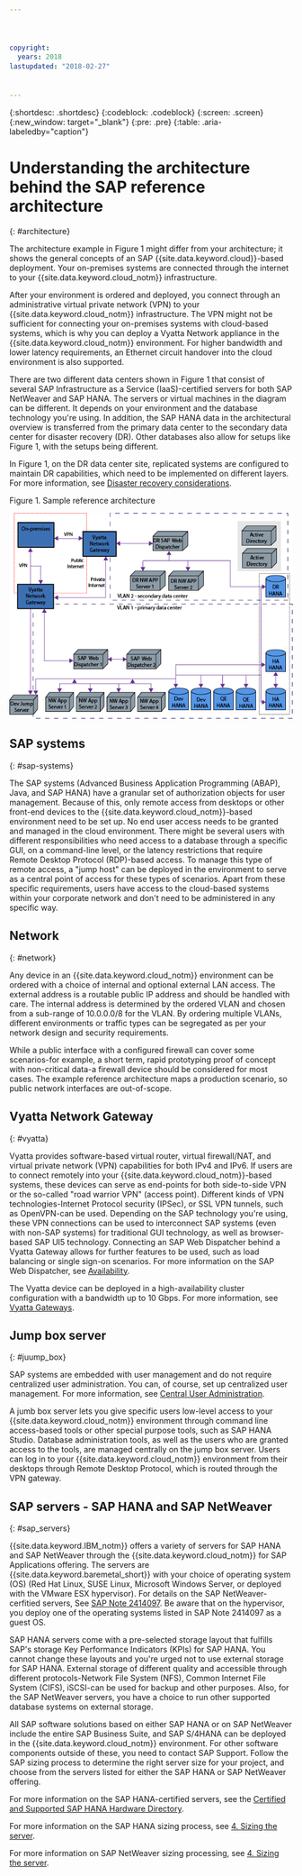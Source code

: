 ```yaml
---



copyright:
  years: 2018
lastupdated: "2018-02-27"


---
```


{:shortdesc: .shortdesc}
{:codeblock: .codeblock}
{:screen: .screen}
{:new_window: target="_blank"}
{:pre: .pre}
{:table: .aria-labeledby="caption"}

# Understanding the architecture behind the SAP reference architecture
{: #architecture}

The architecture example in Figure 1 might differ from your architecture; it shows the general concepts of an SAP {{site.data.keyword.cloud}}-based deployment. Your on-premises systems are connected through the internet to your {{site.data.keyword.cloud_notm}} infrastructure.

After your environment is ordered and deployed, you connect through an administrative virtual private network (VPN) to your {{site.data.keyword.cloud_notm}} infrastructure. The VPN might not be sufficient for connecting your on-premises systems with cloud-based systems, which is why you can deploy a Vyatta Network appliance in the {{site.data.keyword.cloud_notm}} environment. For higher bandwidth and lower latency requirements, an Ethernet circuit handover into the cloud environment is also supported.

There are two different data centers shown in Figure 1 that consist of several SAP Infrastructure as a Service (IaaS)-certified servers for both SAP NetWeaver and SAP HANA. The servers or virtual machines in the diagram can be different. It depends on your environment and the database technology you're using. In addition, the SAP HANA data in the architectural overview is transferred from the primary data center to the secondary data center for disaster recovery (DR). Other databases also allow for setups like Figure 1, with the setups being different.

In Figure 1, on the DR data center site, replicated systems are configured to maintain DR capabilities, which need to be implemented on different layers. For more information, see [Disaster recovery considerations](/docs/infrastructure/sap-reference-architecture/sap-ra-recommendations.html#dr). 

Figure 1. Sample reference architecture

![Figure 1. Sample reference architecture](/images/ref_architecture.png "Sample reference architecture")

## SAP systems
{: #sap-systems}

The SAP systems (Advanced Business Application Programming (ABAP), Java, and SAP HANA) have a granular set of authorization objects for user management. Because of this, only remote access from desktops or other front-end devices to the {{site.data.keyword.cloud_notm}}-based environment need to be set up. No end user access needs to be granted and managed in the cloud environment. There might be several users with different responsibilities who need access to a database through a specific GUI, on a command-line level, or the latency restrictions that require Remote Desktop Protocol (RDP)-based access. To manage this type of remote access, a "jump host" can be deployed in the environment to serve as a central point of access for these types of scenarios. Apart from these specific requirements, users have access to the cloud-based systems within your corporate network and don't need to be administered in any specific way.

## Network
{: #network}

Any device in an {{site.data.keyword.cloud_notm}} environment can be ordered with a choice of internal and optional external LAN access. The external address is a routable public IP address and should be handled with care. The internal address is determined by the ordered VLAN and chosen from a sub-range of 10.0.0.0/8 for the VLAN. By ordering multiple VLANs, different environments or traffic types can be segregated as per your network design and security requirements.

While a public interface with a configured firewall can cover some scenarios-for example, a short term, rapid prototyping proof of concept with non-critical data-a firewall device should be considered for most cases. The example reference architecture maps a production scenario, so public network interfaces are out-of-scope.

## Vyatta Network Gateway
{: #vyatta}

Vyatta provides software-based virtual router, virtual firewall/NAT, and virtual private network (VPN) capabilities for both IPv4 and IPv6. If users are to connect remotely into your {{site.data.keyword.cloud_notm}}-based systems, these devices can serve as end-points for both side-to-side VPN or the so-called "road warrior VPN" (access point). Different kinds of VPN technologies-Internet Protocol security (IPSec), or SSL VPN tunnels, such as OpenVPN-can be used. Depending on the SAP technology you're using, these VPN connections can be used to interconnect SAP systems (even with non-SAP systems) for traditional GUI technology, as well as browser-based SAP UI5 technology. Connecting an SAP Web Dispatcher behind a Vyatta Gateway allows for further features to be used, such as load balancing or single sign-on scenarios. For more information on the SAP Web Dispatcher, see [Availability](/docs/infrastructure/sap-reference-architecture/sap-ra-recommendations.html#availability).

The Vyatta device can be deployed in a high-availability cluster configuration with a bandwidth up to 10 Gbps. For more information, see [Vyatta Gateways](https://console.bluemix.net/docs/infrastructure/subnets/about.html#vyatta-gateways).

## Jump box server
{: #juump_box}

SAP systems are embedded with user management and do not require centralized user administration. You can, of course, set up centralized user management. For more information, see [Central User Administration](https://help.sap.com/saphelp_nw73/helpdata/en/bf/b0b13bb3acd607e10000000a11402f/frameset.htm).

A jumb box server lets you give specific users low-level access to your {{site.data.keyword.cloud_notm}} environment through command line access-based tools or other special purpose tools, such as SAP HANA Studio. Database administration tools, as well as the users who are granted access to the tools, are managed centrally on the jump box server. Users can log in to your {{site.data.keyword.cloud_notm}} environment from their desktops through Remote Desktop Protocol, which is routed through the VPN gateway.

## SAP servers - SAP HANA and SAP NetWeaver
{: #sap_servers}

{{site.data.keyword.IBM_notm}} offers a variety of servers for SAP HANA and SAP NetWeaver through the {{site.data.keyword.cloud_notm}} for SAP Applications offering. The servers are {{site.data.keyword.baremetal_short}} with your choice of operating system (OS) (Red Hat Linux, SUSE Linux, Microsoft Windows Server, or deployed with the VMware ESX hypervisor). For details on the SAP NetWeaver-cerfitied servers, See [SAP Note 2414097](https://launchpad.support.sap.com/#/notes/2414097). Be aware that on the hypervisor, you deploy one of the operating systems listed in SAP Note 2414097 as a guest OS. 

SAP HANA servers come with a pre-selected storage layout that fulfills SAP's storage Key Performance Indicators (KPIs) for SAP HANA. You cannot change these layouts and you're urged not to use external storage for SAP HANA. External storage of different quality and accessible through different protocols-Network File System (NFS), Common Internet File System (CIFS), iSCSI-can be used for backup and other purposes. Also, for the SAP NetWeaver servers, you have a choice to run other supported database systems on external storage.

All SAP software solutions based on either SAP HANA or on SAP NetWeaver include the entire SAP Business Suite, and SAP S/4HANA can be deployed in the {{site.data.keyword.cloud_notm}} environment. For other software components outside of these, you need to contact SAP Support. Follow the SAP sizing process to determine the right server size for your project, and choose from the servers listed for either the SAP HANA or SAP NetWeaver offering. 

For more information on the SAP HANA-certified servers, see the [Certified and Supported SAP HANA Hardware Directory](https://www.sap.com/dmc/exp/2014-09-02-hana-hardware/enEN/iaas.html#categories=IBM%20Cloud).

For more information on the SAP HANA sizing process, see [4. Sizing the server](https://console.bluemix.net/docs/infrastructure/sap-hana/hana-size-server.html#size_the_server). 

For more information on SAP NetWeaver sizing processing, see [4. Sizing the server](https://console.bluemix.net/docs/infrastructure/sap-netweaver/sap-size-server.html#size_the_server).
